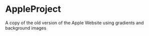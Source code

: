 # AppleProject
A copy of the old version of the Apple Website using gradients and background images
